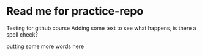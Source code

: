 # Read me for practice-repo
Testing for github course
Adding some text to see what happens, is there a spell check? 


putting some more words here
